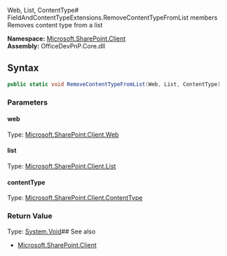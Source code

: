 Web, List, ContentType# FieldAndContentTypeExtensions.RemoveContentTypeFromList members
Removes content type from a list  

**Namespace:** [Microsoft.SharePoint.Client](Microsoft.SharePoint.Client.md)  
**Assembly:** OfficeDevPnP.Core.dll  
## Syntax
```C#
public static void RemoveContentTypeFromList(Web, List, ContentType)
```
### Parameters
#### web
Type: [Microsoft.SharePoint.Client.Web](Microsoft.SharePoint.Client.Web.md) 
#### 
#### list
Type: [Microsoft.SharePoint.Client.List](Microsoft.SharePoint.Client.List.md) 
#### 
#### contentType
Type: [Microsoft.SharePoint.Client.ContentType](Microsoft.SharePoint.Client.ContentType.md) 
#### 
### Return Value
Type: [System.Void](System.Void.md)## See also
- [Microsoft.SharePoint.Client](Microsoft.SharePoint.Client.md)
